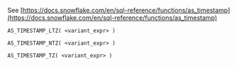 See [https://docs.snowflake.com/en/sql-reference/functions/as_timestamp](https://docs.snowflake.com/en/sql-reference/functions/as_timestamp)
```
AS_TIMESTAMP_LTZ( <variant_expr> )

AS_TIMESTAMP_NTZ( <variant_expr> )

AS_TIMESTAMP_TZ( <variant_expr> )
```

